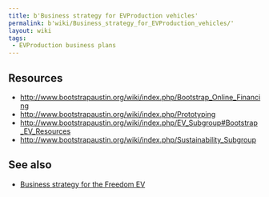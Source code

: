 ```yaml
---
title: b'Business strategy for EVProduction vehicles'
permalink: b'wiki/Business_strategy_for_EVProduction_vehicles/'
layout: wiki
tags:
 - EVProduction business plans
---
```


Resources
---------

-   <http://www.bootstrapaustin.org/wiki/index.php/Bootstrap_Online_Financing>
-   <http://www.bootstrapaustin.org/wiki/index.php/Prototyping>
-   <http://www.bootstrapaustin.org/wiki/index.php/EV_Subgroup#Bootstrap_EV_Resources>
-   <http://www.bootstrapaustin.org/wiki/index.php/Sustainability_Subgroup>

See also
--------

-   [Business strategy for the Freedom
    EV](/wiki/Business_strategy_for_the_Freedom_EV "wikilink")
